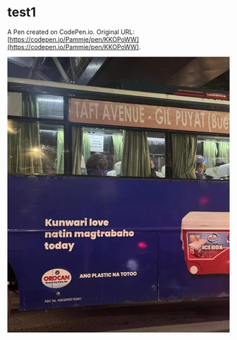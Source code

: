 # test1

A Pen created on CodePen.io. Original URL: [https://codepen.io/Pammie/pen/KKOPoWW](https://codepen.io/Pammie/pen/KKOPoWW).

![image alt](https://raw.githubusercontent.com/GoodItem1/imageorocan/refs/heads/main/460882249_8453637861370153_7418995032695468626_n.jpg)
